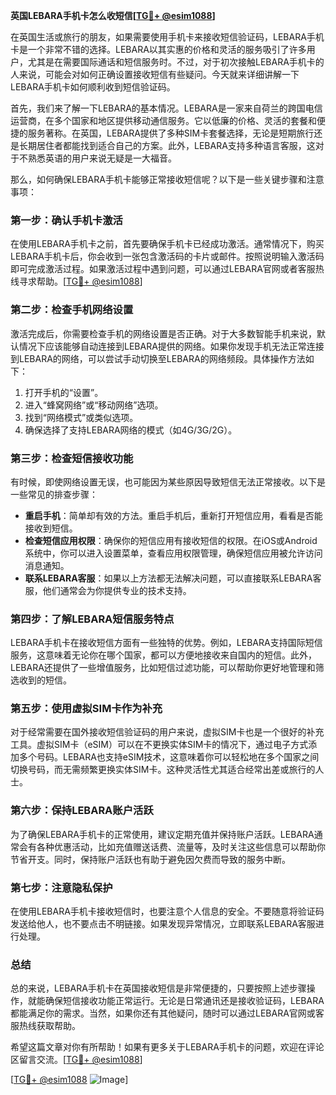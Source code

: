 **英国LEBARA手机卡怎么收短信[[TG💪+ @esim1088](https://t.me/s/esim1088)]**

在英国生活或旅行的朋友，如果需要使用手机卡来接收短信验证码，LEBARA手机卡是一个非常不错的选择。LEBARA以其实惠的价格和灵活的服务吸引了许多用户，尤其是在需要国际通话和短信服务时。不过，对于初次接触LEBARA手机卡的人来说，可能会对如何正确设置接收短信有些疑问。今天就来详细讲解一下LEBARA手机卡如何顺利收到短信验证码。

首先，我们来了解一下LEBARA的基本情况。LEBARA是一家来自荷兰的跨国电信运营商，在多个国家和地区提供移动通信服务。它以低廉的价格、灵活的套餐和便捷的服务著称。在英国，LEBARA提供了多种SIM卡套餐选择，无论是短期旅行还是长期居住者都能找到适合自己的方案。此外，LEBARA支持多种语言客服，这对于不熟悉英语的用户来说无疑是一大福音。

那么，如何确保LEBARA手机卡能够正常接收短信呢？以下是一些关键步骤和注意事项：

### **第一步：确认手机卡激活**
在使用LEBARA手机卡之前，首先要确保手机卡已经成功激活。通常情况下，购买LEBARA手机卡后，你会收到一张包含激活码的卡片或邮件。按照说明输入激活码即可完成激活过程。如果激活过程中遇到问题，可以通过LEBARA官网或者客服热线寻求帮助。[[TG💪+ @esim1088](https://t.me/s/esim1088)]

### **第二步：检查手机网络设置**
激活完成后，你需要检查手机的网络设置是否正确。对于大多数智能手机来说，默认情况下应该能够自动连接到LEBARA提供的网络。如果你发现手机无法正常连接到LEBARA的网络，可以尝试手动切换至LEBARA的网络频段。具体操作方法如下：
1. 打开手机的“设置”。
2. 进入“蜂窝网络”或“移动网络”选项。
3. 找到“网络模式”或类似选项。
4. 确保选择了支持LEBARA网络的模式（如4G/3G/2G）。

### **第三步：检查短信接收功能**
有时候，即使网络设置无误，也可能因为某些原因导致短信无法正常接收。以下是一些常见的排查步骤：
- **重启手机**：简单却有效的方法。重启手机后，重新打开短信应用，看看是否能接收到短信。
- **检查短信应用权限**：确保你的短信应用有接收短信的权限。在iOS或Android系统中，你可以进入设置菜单，查看应用权限管理，确保短信应用被允许访问消息通知。
- **联系LEBARA客服**：如果以上方法都无法解决问题，可以直接联系LEBARA客服，他们通常会为你提供专业的技术支持。

### **第四步：了解LEBARA短信服务特点**
LEBARA手机卡在接收短信方面有一些独特的优势。例如，LEBARA支持国际短信服务，这意味着无论你在哪个国家，都可以方便地接收来自国内的短信。此外，LEBARA还提供了一些增值服务，比如短信过滤功能，可以帮助你更好地管理和筛选收到的短信。

### **第五步：使用虚拟SIM卡作为补充**
对于经常需要在国外接收短信验证码的用户来说，虚拟SIM卡也是一个很好的补充工具。虚拟SIM卡（eSIM）可以在不更换实体SIM卡的情况下，通过电子方式添加多个号码。LEBARA也支持eSIM技术，这意味着你可以轻松地在多个国家之间切换号码，而无需频繁更换实体SIM卡。这种灵活性尤其适合经常出差或旅行的人士。

### **第六步：保持LEBARA账户活跃**
为了确保LEBARA手机卡的正常使用，建议定期充值并保持账户活跃。LEBARA通常会有各种优惠活动，比如充值赠送话费、流量等，及时关注这些信息可以帮助你节省开支。同时，保持账户活跃也有助于避免因欠费而导致的服务中断。

### **第七步：注意隐私保护**
在使用LEBARA手机卡接收短信时，也要注意个人信息的安全。不要随意将验证码发送给他人，也不要点击不明链接。如果发现异常情况，立即联系LEBARA客服进行处理。

### **总结**
总的来说，LEBARA手机卡在英国接收短信是非常便捷的，只要按照上述步骤操作，就能确保短信接收功能正常运行。无论是日常通讯还是接收验证码，LEBARA都能满足你的需求。当然，如果你还有其他疑问，随时可以通过LEBARA官网或客服热线获取帮助。

希望这篇文章对你有所帮助！如果有更多关于LEBARA手机卡的问题，欢迎在评论区留言交流。[[TG💪+ @esim1088](https://t.me/s/esim1088)] 

[[TG💪+ @esim1088](https://t.me/s/esim1088) ![Image](https://i.postimg.cc/4NQfJmqS/Snipaste-2025-05-13-00-14-12.png)]